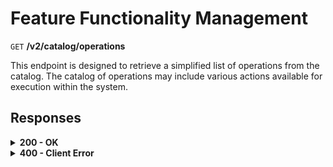 # Feature Functionality Management

`GET` **/v2/catalog/operations**

This endpoint is designed to retrieve a simplified list of operations from the catalog. The catalog of operations may include various actions available for execution within the system.


## Responses

<details>
<summary><strong>200 - OK</strong></summary>
  
The response status code indicates that the request was successfully processed.
  
**Media type:** `application/json`


- name: string  
  The name of the operation. All available operations in the Vault can be viewed here.

- constraint: string  
  Constraints or requirements associated with performing the operation. Possible values are:
  - `NONE`: Indicates that there are no specific constraints or requirements associated with the operation. The operation is allowed without any additional conditions.
  - `DISABLED`: Indicates that the operation is currently disabled or not allowed. Users attempting this operation may be restricted.
  - `MAINTENANCE`: Indicates that the operation is under maintenance, and it may not be available for execution during this period. Users are advised to wait until maintenance is complete.

- kycLevelPermissibleList: array of strings  
  KYC levels for which this operation is permissible.

- supportedVersion: string  
  The version of the supported operation.

**Soft Update:**

- **Description:** This type of update is only related to functional features and is not mandatory for all users.
- **When the check occurs:** The check occurs when accessing a specific function.
- **How the check is performed:** If the version of the feature on the client is less than the required one, using this feature becomes impossible.
- **Actions upon check:**
  - If the feature is isolated, a modal window appears with a proposal to update the application.
  - If the feature is not isolated (for example, screens with tabs for features), instead of the feature's starting screen, a screen appears with a message about the need to update.

  
**Responses example**
```json
 {
  "name": "PAYOUT_CRYPTO",
  "constraint": "NONE",
  "kycLevelPermissibleList": [
    "KYC_0"
  ],
  "currencyLimit": [
    "BCH",
    "OMG",
    "DAI",
    "CRPT",
    "DAO",
    "BTC",
    "MKR",
    "MAPS",
    "BAT",
    "ETH",
    "LTC",
    "USDC",
    "BUSD",
    "REP",
    "EVER",
    "QASH",
    "MATIC",
    "QLINDO",
    "CHO",
    "USDT",
    "DASH",
    "UNI",
    "GLEEC",
    "XRP",
    "LINK",
    "ZRX"
  ],
  "urlPatterns": [
    "/v1/wallet/send",
    "/v1/wallet/send/fee/*"
  ],
  "previewUrlPatterns": [
    "/v1/wallet/send/fee/\\b[a-zA-Z]+\\b"
  ],
  "supportedVersion": "1.0"
}
```
</details>

<details>
<summary><strong>400 - Client Error</strong></summary>

The response status code indicates that the requested page was not found on the server.
  
**Media type:** `application/json`

  
- **message:** string
  - Message displayed to the user.
  
- **field:** string
  - Specifies the field in the request that caused the error.
  
- **errorId:** integer
  - Identifier of the error.
  
- **systemId:** string
  - Identifier of the component.
  
- **originalMessage:** string
  - The original error message.
  
- **errorStackTrace:** string
  - The place where the error occurred in the code.
  
- **data:** object
  - Additional data related to the error, structured as key-value pairs.
    - **additionalProp1:** object
    - **additionalProp2:** object
    - **additionalProp3:** object
  
- **error:** string
  - Identifier of the error.

    
**Responses example**

```json
{
  "error": "COMMON",
  "errorId": 0,
  "message": "Sorry for inconvenience. We're fixing the issue. If you have urgent questions, contact support",
  "systemId": "core"
}
```

